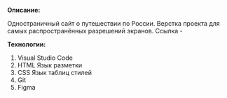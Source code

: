**Описание:**

Одностраничный сайт о путешествии по России.
Верстка проекта для самых распространённых разрешений экранов.
Ссылка - 

**Технологии:**
1. Visual Studio Code
2. HTML Язык разметки
3. CSS Язык таблиц стилей
4. Git
5. Figma
